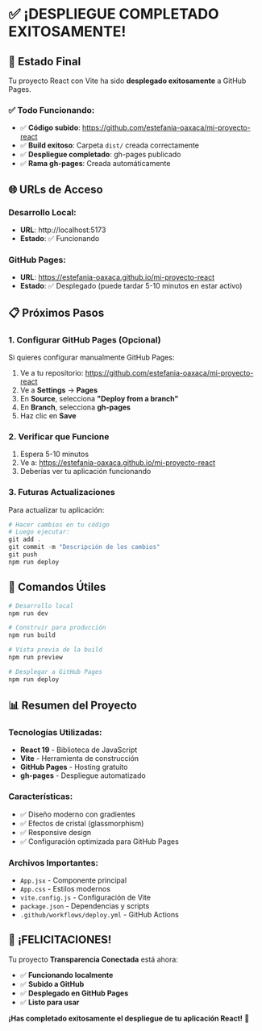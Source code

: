 # ✅ ¡DESPLIEGUE COMPLETADO EXITOSAMENTE!

## 🎉 Estado Final

Tu proyecto React con Vite ha sido **desplegado exitosamente** a GitHub Pages.

### ✅ **Todo Funcionando:**

- ✅ **Código subido**: https://github.com/estefania-oaxaca/mi-proyecto-react
- ✅ **Build exitoso**: Carpeta `dist/` creada correctamente
- ✅ **Despliegue completado**: gh-pages publicado
- ✅ **Rama gh-pages**: Creada automáticamente

## 🌐 URLs de Acceso

### **Desarrollo Local:**
- **URL**: http://localhost:5173
- **Estado**: ✅ Funcionando

### **GitHub Pages:**
- **URL**: https://estefania-oaxaca.github.io/mi-proyecto-react
- **Estado**: ✅ Desplegado (puede tardar 5-10 minutos en estar activo)

## 📋 Próximos Pasos

### 1. Configurar GitHub Pages (Opcional)
Si quieres configurar manualmente GitHub Pages:

1. Ve a tu repositorio: https://github.com/estefania-oaxaca/mi-proyecto-react
2. Ve a **Settings** → **Pages**
3. En **Source**, selecciona **"Deploy from a branch"**
4. En **Branch**, selecciona **gh-pages**
5. Haz clic en **Save**

### 2. Verificar que Funcione
1. Espera 5-10 minutos
2. Ve a: https://estefania-oaxaca.github.io/mi-proyecto-react
3. Deberías ver tu aplicación funcionando

### 3. Futuras Actualizaciones
Para actualizar tu aplicación:

```powershell
# Hacer cambios en tu código
# Luego ejecutar:
git add .
git commit -m "Descripción de los cambios"
git push
npm run deploy
```

## 🔧 Comandos Útiles

```powershell
# Desarrollo local
npm run dev

# Construir para producción
npm run build

# Vista previa de la build
npm run preview

# Desplegar a GitHub Pages
npm run deploy
```

## 📊 Resumen del Proyecto

### **Tecnologías Utilizadas:**
- **React 19** - Biblioteca de JavaScript
- **Vite** - Herramienta de construcción
- **GitHub Pages** - Hosting gratuito
- **gh-pages** - Despliegue automatizado

### **Características:**
- ✅ Diseño moderno con gradientes
- ✅ Efectos de cristal (glassmorphism)
- ✅ Responsive design
- ✅ Configuración optimizada para GitHub Pages

### **Archivos Importantes:**
- `App.jsx` - Componente principal
- `App.css` - Estilos modernos
- `vite.config.js` - Configuración de Vite
- `package.json` - Dependencias y scripts
- `.github/workflows/deploy.yml` - GitHub Actions

## 🎯 ¡FELICITACIONES!

Tu proyecto **Transparencia Conectada** está ahora:
- ✅ **Funcionando localmente**
- ✅ **Subido a GitHub**
- ✅ **Desplegado en GitHub Pages**
- ✅ **Listo para usar**

**¡Has completado exitosamente el despliegue de tu aplicación React!** 🚀 